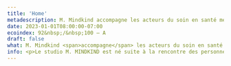 ```yaml
---
title: 'Home'
metadescription: M. Mindkind accompagne les acteurs du soin en santé mentale pour mettre en récit visuel leur action, avec la communication (digitale & print) et le design graphique.
date: 2023-01-01T08:00:00-07:00
ecoindex: 92&nbsp;/&nbsp;100 — A
draft: false
what: M. Mindkind <span>accompagne</span> les acteurs du soin en santé mentale pour mettre en récit visuel leur action, avec la <span>communication</span> (digitale & print) et le <span>design graphique.</span>
info: <p>Le studio M. MINDKIND est né suite à la rencontre des personnes de l’Arcade84, association genevoise qui œuvre, depuis plus de 40 ans, pour le bien-être et le rétablissement des personnes vivant avec des troubles psy.</p><p>En travaillant avec l'équipe, je me suis rendu compte de l'importance du lien à créer, à maintenir, à protéger et de la grande empathie dont il faut faire preuve pour un accompagnement personnalisé et plein d’humanité. </p>
---
```

